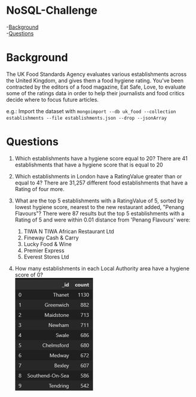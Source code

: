 # NoSQL-Challenge

 -[Background](#Background)<br>
 -[Questions](#questions)

# Background
The UK Food Standards Agency evaluates various establishments across the United Kingdom, and gives them a food hygiene rating. You've been contracted by the editors of a food magazine, Eat Safe, Love, to evaluate some of the ratings data in order to help their journalists and food critics decide where to focus future articles.

e.g.: Import the dataset with `mongoimport --db uk_food --collection establishments --file establishments.json --drop --jsonArray`

# Questions
1) Which establishments have a hygiene score equal to 20?
There are 41 establishments that have a hygiene score that is equal to 20

2) Which establishments in London have a RatingValue greater than or equal to 4?
There are 31,257 different food establishments that have a Rating of four more.

3) What are the top 5 establishments with a RatingValue of 5, sorted by lowest hygiene score, nearest to the new restaurant added, "Penang Flavours"?
There were 87 results but the top 5 establishments with a Rating of 5 and were within 0.01 distance from 'Penang Flavours' were:
    1) TIWA N TIWA African Restaurant Ltd
    2) Fineway Cash & Carry
    3) Lucky Food & Wine
    4) Premier Express
    5) Everest Stores Ltd

4) How many establishments in each Local Authority area have a hygiene score of 0?<br>
![hygiene_of_zero](/Resources/images/LocalAuthority_hygiene_zero.png)


